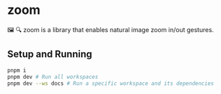 # zoom

🖼️ 🔍 zoom is a library that enables natural image zoom in/out gestures.

## Setup and Running
```bash
pnpm i
pnpm dev # Run all workspaces
pnpm dev --ws docs # Run a specific workspace and its dependencies
```